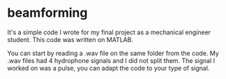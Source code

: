 # beamforming
It's a simple code I wrote for my final project as a mechanical engineer student. This code was written on MATLAB.

You can start by reading a .wav file on the same folder from the code. My .wav files had 4 hydrophone signals and I did not split them. The signal I worked on was a pulse, you can adapt the code to your type of signal.
